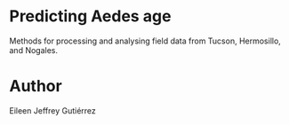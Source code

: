 # Predicting Aedes age

 Methods for processing and analysing field data from Tucson, Hermosillo, and Nogales. 


# Author

Eileen Jeffrey Gutiérrez
